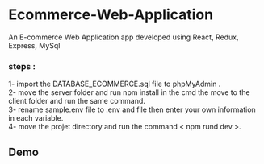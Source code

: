 # Ecommerce-Web-Application
An E-commerce Web Application app developed using React, Redux, Express, MySql 
### steps :
1- import the DATABASE_ECOMMERCE.sql file to phpMyAdmin .<br>
2- move the server folder and run npm install in the cmd the move to the client folder and run the same command.<br>
3- rename sample.env file to .env and file then enter your own information in each variable.<br>
4- move the projet directory and run the command < npm rund dev >.<br>
## Demo
